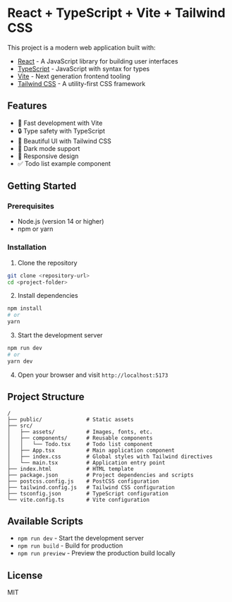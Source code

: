 # React + TypeScript + Vite + Tailwind CSS

This project is a modern web application built with:

- [React](https://reactjs.org/) - A JavaScript library for building user interfaces
- [TypeScript](https://www.typescriptlang.org/) - JavaScript with syntax for types
- [Vite](https://vitejs.dev/) - Next generation frontend tooling
- [Tailwind CSS](https://tailwindcss.com/) - A utility-first CSS framework

## Features

- 🚀 Fast development with Vite
- 🔒 Type safety with TypeScript
- 🎨 Beautiful UI with Tailwind CSS
- 🌙 Dark mode support
- 📱 Responsive design
- ✅ Todo list example component

## Getting Started

### Prerequisites

- Node.js (version 14 or higher)
- npm or yarn

### Installation

1. Clone the repository
```bash
git clone <repository-url>
cd <project-folder>
```

2. Install dependencies
```bash
npm install
# or
yarn
```

3. Start the development server
```bash
npm run dev
# or
yarn dev
```

4. Open your browser and visit `http://localhost:5173`

## Project Structure

```
/
├── public/              # Static assets
├── src/
│   ├── assets/          # Images, fonts, etc.
│   ├── components/      # Reusable components
│   │   └── Todo.tsx     # Todo list component
│   ├── App.tsx          # Main application component
│   ├── index.css        # Global styles with Tailwind directives
│   └── main.tsx         # Application entry point
├── index.html           # HTML template
├── package.json         # Project dependencies and scripts
├── postcss.config.js    # PostCSS configuration
├── tailwind.config.js   # Tailwind CSS configuration
├── tsconfig.json        # TypeScript configuration
└── vite.config.ts       # Vite configuration
```

## Available Scripts

- `npm run dev` - Start the development server
- `npm run build` - Build for production
- `npm run preview` - Preview the production build locally

## License

MIT

